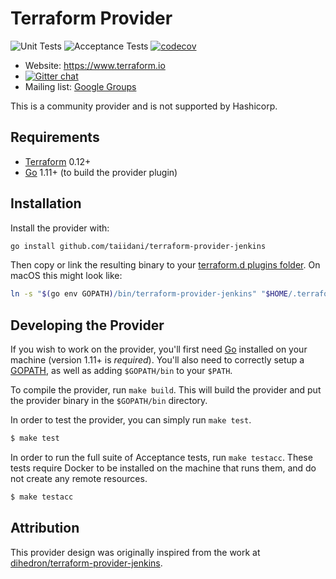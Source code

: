 # Terraform Provider

![Unit Tests](https://github.com/taiidani/terraform-provider-jenkins/workflows/Unit%20Tests/badge.svg)
![Acceptance Tests](https://github.com/taiidani/terraform-provider-jenkins/workflows/Acceptance%20Tests/badge.svg)
[![codecov](https://codecov.io/gh/taiidani/terraform-provider-jenkins/branch/master/graph/badge.svg)](https://codecov.io/gh/taiidani/terraform-provider-jenkins)

- Website: https://www.terraform.io
- [![Gitter chat](https://badges.gitter.im/hashicorp-terraform/Lobby.png)](https://gitter.im/hashicorp-terraform/Lobby)
- Mailing list: [Google Groups](http://groups.google.com/group/terraform-tool)

This is a community provider and is not supported by Hashicorp.

## Requirements

- [Terraform](https://www.terraform.io/downloads.html) 0.12+
- [Go](https://golang.org/doc/install) 1.11+ (to build the provider plugin)

## Installation

Install the provider with:

```bash
go install github.com/taiidani/terraform-provider-jenkins
```

Then copy or link the resulting binary to your [terraform.d plugins folder](https://www.terraform.io/docs/configuration/providers.html#third-party-plugins). On macOS this might look like:

```bash
ln -s "$(go env GOPATH)/bin/terraform-provider-jenkins" "$HOME/.terraform.d/plugins/terraform-provider-jenkins"
```

## Developing the Provider

If you wish to work on the provider, you'll first need [Go](http://www.golang.org) installed on your machine (version 1.11+ is *required*). You'll also need to correctly setup a [GOPATH](http://golang.org/doc/code.html#GOPATH), as well as adding `$GOPATH/bin` to your `$PATH`.

To compile the provider, run `make build`. This will build the provider and put the provider binary in the `$GOPATH/bin` directory.

In order to test the provider, you can simply run `make test`.

```sh
$ make test
```

In order to run the full suite of Acceptance tests, run `make testacc`. These tests require Docker to be installed on the machine that runs them, and do not create any remote resources.

```sh
$ make testacc
```

## Attribution

This provider design was originally inspired from the work at [dihedron/terraform-provider-jenkins](https://github.com/dihedron/terraform-provider-jenkins).
